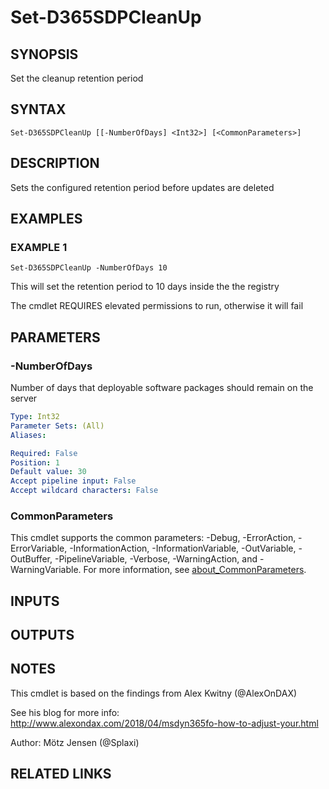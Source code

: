 ﻿---
external help file: d365fo.tools-help.xml
Module Name: d365fo.tools
online version:
schema: 2.0.0
---

# Set-D365SDPCleanUp

## SYNOPSIS
Set the cleanup retention period

## SYNTAX

```
Set-D365SDPCleanUp [[-NumberOfDays] <Int32>] [<CommonParameters>]
```

## DESCRIPTION
Sets the configured retention period before updates are deleted

## EXAMPLES

### EXAMPLE 1
```
Set-D365SDPCleanUp -NumberOfDays 10
```

This will set the retention period to 10 days inside the the registry

The cmdlet REQUIRES elevated permissions to run, otherwise it will fail

## PARAMETERS

### -NumberOfDays
Number of days that deployable software packages should remain on the server

```yaml
Type: Int32
Parameter Sets: (All)
Aliases:

Required: False
Position: 1
Default value: 30
Accept pipeline input: False
Accept wildcard characters: False
```

### CommonParameters
This cmdlet supports the common parameters: -Debug, -ErrorAction, -ErrorVariable, -InformationAction, -InformationVariable, -OutVariable, -OutBuffer, -PipelineVariable, -Verbose, -WarningAction, and -WarningVariable. For more information, see [about_CommonParameters](http://go.microsoft.com/fwlink/?LinkID=113216).

## INPUTS

## OUTPUTS

## NOTES
This cmdlet is based on the findings from Alex Kwitny (@AlexOnDAX)

See his blog for more info:
http://www.alexondax.com/2018/04/msdyn365fo-how-to-adjust-your.html

Author: Mötz Jensen (@Splaxi)

## RELATED LINKS
